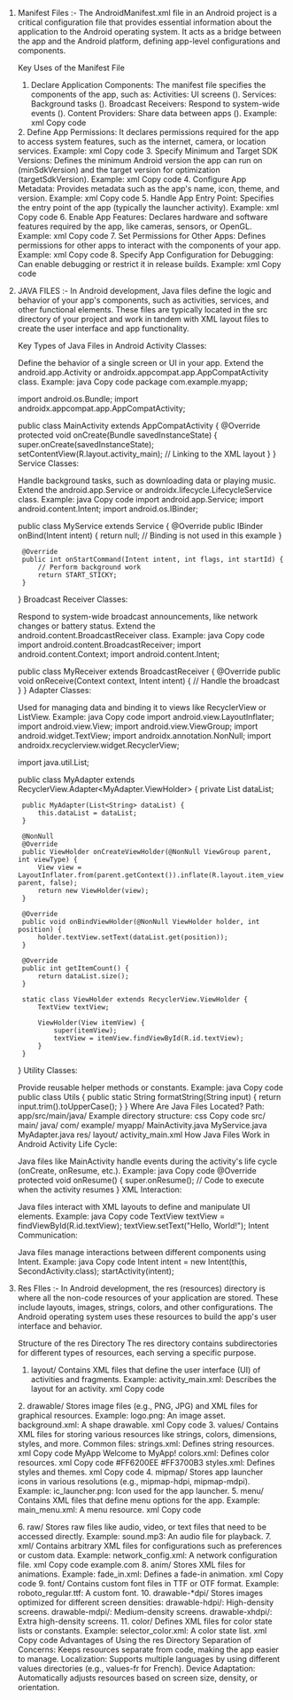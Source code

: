 

1. Manifest Files :- The AndroidManifest.xml file in an Android project is a critical configuration file that provides essential information about the application to the Android operating system. It acts as a bridge between the app and the Android platform, defining app-level configurations and components.

    Key Uses of the Manifest File
    1. Declare Application Components:
    The manifest file specifies the components of the app, such as:
    Activities: UI screens (<activity>).
    Services: Background tasks (<service>).
    Broadcast Receivers: Respond to system-wide events (<receiver>).
    Content Providers: Share data between apps (<provider>).
    Example:
    xml
    Copy code
    <application>
        <activity android:name=".MainActivity">
            <intent-filter>
                <action android:name="android.intent.action.MAIN" />
                <category android:name="android.intent.category.LAUNCHER" />
            </intent-filter>
        </activity>
    </application>
    2. Define App Permissions:
    It declares permissions required for the app to access system features, such as the internet, camera, or location services.
    Example:
    xml
    Copy code
    <uses-permission android:name="android.permission.INTERNET" />
    <uses-permission android:name="android.permission.ACCESS_FINE_LOCATION" />
    3. Specify Minimum and Target SDK Versions:
    Defines the minimum Android version the app can run on (minSdkVersion) and the target version for optimization (targetSdkVersion).
    Example:
    xml
    Copy code
    <uses-sdk android:minSdkVersion="21" android:targetSdkVersion="33" />
    4. Configure App Metadata:
    Provides metadata such as the app's name, icon, theme, and version.
    Example:
    xml
    Copy code
    <application
        android:icon="@mipmap/ic_launcher"
        android:label="@string/app_name"
        android:theme="@style/Theme.MyApp">
    </application>
    5. Handle App Entry Point:
    Specifies the entry point of the app (typically the launcher activity).
    Example:
    xml
    Copy code
    <intent-filter>
        <action android:name="android.intent.action.MAIN" />
        <category android:name="android.intent.category.LAUNCHER" />
    </intent-filter>
    6. Enable App Features:
    Declares hardware and software features required by the app, like cameras, sensors, or OpenGL.
    Example:
    xml
    Copy code
    <uses-feature android:name="android.hardware.camera" android:required="true" />
    7. Set Permissions for Other Apps:
    Defines permissions for other apps to interact with the components of your app.
    Example:
    xml
    Copy code
    <permission android:name="com.example.myapp.permission.MY_PERMISSION" android:protectionLevel="signature" />
    8. Specify App Configuration for Debugging:
    Can enable debugging or restrict it in release builds.
    Example:
    xml
    Copy code
    <application android:debuggable="true" />



2. JAVA FILES :-
     In Android development, Java files define the logic and behavior of your app's components, such as activities, services, and other functional elements. These files are typically located in the src directory of your project and work in tandem with XML layout files to create the user interface and app functionality.

     Key Types of Java Files in Android
    Activity Classes:

    Define the behavior of a single screen or UI in your app.
    Extend the android.app.Activity or androidx.appcompat.app.AppCompatActivity class.
    Example:
    java
    Copy code
    package com.example.myapp;

    import android.os.Bundle;
    import androidx.appcompat.app.AppCompatActivity;

    public class MainActivity extends AppCompatActivity {
        @Override
        protected void onCreate(Bundle savedInstanceState) {
            super.onCreate(savedInstanceState);
            setContentView(R.layout.activity_main); // Linking to the XML layout
        }
    }
    Service Classes:

    Handle background tasks, such as downloading data or playing music.
    Extend the android.app.Service or androidx.lifecycle.LifecycleService class.
    Example:
    java
    Copy code
    import android.app.Service;
    import android.content.Intent;
    import android.os.IBinder;

    public class MyService extends Service {
        @Override
        public IBinder onBind(Intent intent) {
            return null; // Binding is not used in this example
        }

        @Override
        public int onStartCommand(Intent intent, int flags, int startId) {
            // Perform background work
            return START_STICKY;
        }
    }
    Broadcast Receiver Classes:

    Respond to system-wide broadcast announcements, like network changes or battery status.
    Extend the android.content.BroadcastReceiver class.
    Example:
    java
    Copy code
    import android.content.BroadcastReceiver;
    import android.content.Context;
    import android.content.Intent;

    public class MyReceiver extends BroadcastReceiver {
        @Override
        public void onReceive(Context context, Intent intent) {
            // Handle the broadcast
        }
    }
    Adapter Classes:

    Used for managing data and binding it to views like RecyclerView or ListView.
    Example:
    java
    Copy code
    import android.view.LayoutInflater;
    import android.view.View;
    import android.view.ViewGroup;
    import android.widget.TextView;
    import androidx.annotation.NonNull;
    import androidx.recyclerview.widget.RecyclerView;

    import java.util.List;

    public class MyAdapter extends RecyclerView.Adapter<MyAdapter.ViewHolder> {
        private List<String> dataList;

        public MyAdapter(List<String> dataList) {
            this.dataList = dataList;
        }

        @NonNull
        @Override
        public ViewHolder onCreateViewHolder(@NonNull ViewGroup parent, int viewType) {
            View view = LayoutInflater.from(parent.getContext()).inflate(R.layout.item_view, parent, false);
            return new ViewHolder(view);
        }

        @Override
        public void onBindViewHolder(@NonNull ViewHolder holder, int position) {
            holder.textView.setText(dataList.get(position));
        }

        @Override
        public int getItemCount() {
            return dataList.size();
        }

        static class ViewHolder extends RecyclerView.ViewHolder {
            TextView textView;

            ViewHolder(View itemView) {
                super(itemView);
                textView = itemView.findViewById(R.id.textView);
            }
        }
    }
    Utility Classes:

    Provide reusable helper methods or constants.
    Example:
    java
    Copy code
    public class Utils {
        public static String formatString(String input) {
            return input.trim().toUpperCase();
        }
    }
    Where Are Java Files Located?
    Path: app/src/main/java/
    Example directory structure:
    css
    Copy code
    src/
    main/
        java/
        com/
            example/
            myapp/
                MainActivity.java
                MyService.java
                MyAdapter.java
        res/
        layout/
            activity_main.xml
    How Java Files Work in Android
    Activity Life Cycle:

    Java files like MainActivity handle events during the activity's life cycle (onCreate, onResume, etc.).
    Example:
    java
    Copy code
    @Override
    protected void onResume() {
        super.onResume();
        // Code to execute when the activity resumes
    }
    XML Interaction:

    Java files interact with XML layouts to define and manipulate UI elements.
    Example:
    java
    Copy code
    TextView textView = findViewById(R.id.textView);
    textView.setText("Hello, World!");
    Intent Communication:

    Java files manage interactions between different components using Intent.
    Example:
    java
    Copy code
    Intent intent = new Intent(this, SecondActivity.class);
    startActivity(intent);



3. Res FIles :- 
   In Android development, the res (resources) directory is where all the non-code resources of your application are stored. These include layouts, images, strings, colors, and other configurations. The Android operating system uses these resources to build the app's user interface and behavior. 


   Structure of the res Directory
    The res directory contains subdirectories for different types of resources, each serving a specific purpose.

    1. layout/
    Contains XML files that define the user interface (UI) of activities and fragments.
    Example:
    activity_main.xml: Describes the layout for an activity.
    xml
    Copy code
    <LinearLayout xmlns:android="http://schemas.android.com/apk/res/android"
        android:layout_width="match_parent"
        android:layout_height="match_parent"
        android:orientation="vertical">

        <TextView
            android:id="@+id/textView"
            android:layout_width="wrap_content"
            android:layout_height="wrap_content"
            android:text="Hello, World!" />
    </LinearLayout>
    2. drawable/
    Stores image files (e.g., PNG, JPG) and XML files for graphical resources.
    Example:
    logo.png: An image asset.
    background.xml: A shape drawable.
    xml
    Copy code
    <shape xmlns:android="http://schemas.android.com/apk/res/android">
        <solid android:color="#FF0000" />
        <corners android:radius="8dp" />
    </shape>
    3. values/
    Contains XML files for storing various resources like strings, colors, dimensions, styles, and more.
    Common files:
    strings.xml: Defines string resources.
    xml
    Copy code
    <resources>
        <string name="app_name">MyApp</string>
        <string name="welcome_message">Welcome to MyApp!</string>
    </resources>
    colors.xml: Defines color resources.
    xml
    Copy code
    <resources>
        <color name="primaryColor">#FF6200EE</color>
        <color name="secondaryColor">#FF3700B3</color>
    </resources>
    styles.xml: Defines styles and themes.
    xml
    Copy code
    <resources>
        <style name="AppTheme" parent="Theme.AppCompat.Light.DarkActionBar">
            <item name="colorPrimary">@color/primaryColor</item>
            <item name="colorAccent">@color/secondaryColor</item>
        </style>
    </resources>
    4. mipmap/
    Stores app launcher icons in various resolutions (e.g., mipmap-hdpi, mipmap-mdpi).
    Example:
    ic_launcher.png: Icon used for the app launcher.
    5. menu/
    Contains XML files that define menu options for the app.
    Example:
    main_menu.xml: A menu resource.
    xml
    Copy code
    <menu xmlns:android="http://schemas.android.com/apk/res/android">
        <item
            android:id="@+id/action_settings"
            android:title="Settings"
            android:icon="@drawable/ic_settings"
            android:showAsAction="always" />
    </menu>
    6. raw/
    Stores raw files like audio, video, or text files that need to be accessed directly.
    Example:
    sound.mp3: An audio file for playback.
    7. xml/
    Contains arbitrary XML files for configurations such as preferences or custom data.
    Example:
    network_config.xml: A network configuration file.
    xml
    Copy code
    <network-security-config>
        <domain-config cleartextTrafficPermitted="true">
            <domain includeSubdomains="true">example.com</domain>
        </domain-config>
    </network-security-config>
    8. anim/
    Stores XML files for animations.
    Example:
    fade_in.xml: Defines a fade-in animation.
    xml
    Copy code
    <alpha xmlns:android="http://schemas.android.com/apk/res/android"
        android:fromAlpha="0.0"
        android:toAlpha="1.0"
        android:duration="300" />
    9. font/
    Contains custom font files in TTF or OTF format.
    Example:
    roboto_regular.ttf: A custom font.
    10. drawable-*dpi/
    Stores images optimized for different screen densities:
    drawable-hdpi/: High-density screens.
    drawable-mdpi/: Medium-density screens.
    drawable-xhdpi/: Extra high-density screens.
    11. color/
    Defines XML files for color state lists or constants.
    Example:
    selector_color.xml: A color state list.
    xml
    Copy code
    <selector xmlns:android="http://schemas.android.com/apk/res/android">
        <item android:state_pressed="true" android:color="#FF0000" />
        <item android:color="#00FF00" />
    </selector>
    Advantages of Using the res Directory
    Separation of Concerns:
    Keeps resources separate from code, making the app easier to manage.
    Localization:
    Supports multiple languages by using different values directories (e.g., values-fr for French).
    Device Adaptation:
    Automatically adjusts resources based on screen size, density, or orientation.

